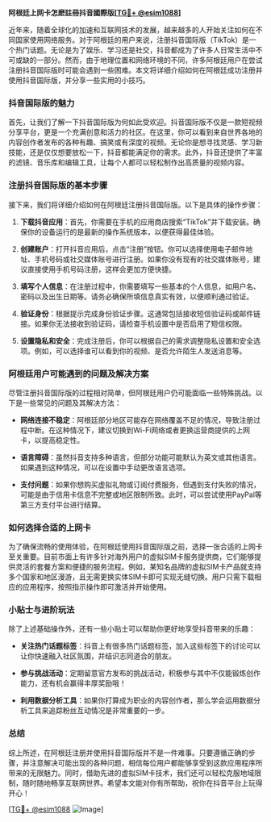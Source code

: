 **阿根廷上网卡怎麽註冊抖音國際版[[TG💪+ @esim1088](https://t.me/s/esim1088)]**

近年来，随着全球化的加速和互联网技术的发展，越来越多的人开始关注如何在不同国家使用网络服务。对于阿根廷的用户来说，注册抖音国际版（TikTok）是一个热门话题。无论是为了娱乐、学习还是社交，抖音都成为了许多人日常生活中不可或缺的一部分。然而，由于地理位置和网络环境的不同，许多阿根廷用户在尝试注册抖音国际版时可能会遇到一些困难。本文将详细介绍如何在阿根廷成功注册并使用抖音国际版，并分享一些实用的小技巧。

### 抖音国际版的魅力

首先，让我们了解一下抖音国际版为何如此受欢迎。抖音国际版不仅是一款短视频分享平台，更是一个充满创意和活力的社区。在这里，你可以看到来自世界各地的内容创作者发布的各种有趣、搞笑或有深度的视频。无论你是想寻找灵感、学习新技能，还是仅仅想要放松一下，抖音都能满足你的需求。此外，抖音还提供了丰富的滤镜、音乐库和编辑工具，让每个人都可以轻松制作出高质量的视频内容。

### 注册抖音国际版的基本步骤

接下来，我们将详细介绍如何在阿根廷注册抖音国际版。以下是具体的操作步骤：

1. **下载抖音应用**：首先，你需要在手机的应用商店搜索“TikTok”并下载安装。确保你的设备运行的是最新的操作系统版本，以便获得最佳体验。

2. **创建账户**：打开抖音应用后，点击“注册”按钮。你可以选择使用电子邮件地址、手机号码或社交媒体账号进行注册。如果你没有现有的社交媒体账号，建议直接使用手机号码注册，这样会更加方便快捷。

3. **填写个人信息**：在注册过程中，你需要填写一些基本的个人信息，如用户名、密码以及出生日期等。请务必确保所填信息真实有效，以便顺利通过验证。

4. **验证身份**：根据提示完成身份验证步骤。这通常包括接收短信验证码或邮件链接。如果你无法接收到验证码，请检查手机设置中是否启用了短信权限。

5. **设置隐私和安全**：完成注册后，你可以根据自己的需求调整隐私设置和安全选项。例如，可以选择谁可以看到你的视频、是否允许陌生人发送消息等。

### 阿根廷用户可能遇到的问题及解决方案

尽管注册抖音国际版的过程相对简单，但阿根廷用户仍可能面临一些特殊挑战。以下是一些常见的问题及其解决方法：

- **网络连接不稳定**：阿根廷部分地区可能存在网络覆盖不足的情况，导致注册过程中断。在这种情况下，建议切换到Wi-Fi网络或者更换运营商提供的上网卡，以提高稳定性。
  
- **语言障碍**：虽然抖音支持多种语言，但部分功能可能默认为英文或其他语言。如果遇到这种情况，可以在设置中手动更改语言选项。

- **支付问题**：如果你想购买虚拟礼物或订阅付费服务，但遇到支付失败的情况，可能是由于信用卡信息不完整或地区限制所致。此时，可以尝试使用PayPal等第三方支付平台进行结算。

### 如何选择合适的上网卡

为了确保流畅的使用体验，在阿根廷使用抖音国际版之前，选择一张合适的上网卡至关重要。目前市面上有许多针对海外用户的虚拟SIM卡服务提供商，它们能够提供灵活的套餐方案和便捷的服务流程。例如，某知名品牌的虚拟SIM卡产品就支持多个国家和地区漫游，且无需更换实体SIM卡即可实现无缝切换。用户只需下载相应的应用程序，按照指示操作即可激活并开始使用。

### 小贴士与进阶玩法

除了上述基础操作外，还有一些小贴士可以帮助你更好地享受抖音带来的乐趣：

- **关注热门话题标签**：抖音上有很多热门话题标签，加入这些标签下的讨论可以让你快速融入社区氛围，并结识志同道合的朋友。

- **参与挑战活动**：定期留意官方发布的挑战活动，积极参与其中不仅能锻炼创作能力，还有机会赢得丰厚奖励哦！

- **利用数据分析工具**：如果你打算成为职业的内容创作者，那么学会运用数据分析工具来追踪粉丝互动情况是非常重要的一步。

### 总结

综上所述，在阿根廷注册并使用抖音国际版并不是一件难事。只要遵循正确的步骤，并注意解决可能出现的各种问题，相信每位用户都能够享受到这款应用程序所带来的无限魅力。同时，借助先进的虚拟SIM卡技术，我们还可以轻松克服地域限制，随时随地畅享互联网世界。希望本文能对你有所帮助，祝你在抖音平台上玩得开心！

[[TG💪+ @esim1088](https://t.me/s/esim1088) ![Image](https://i.postimg.cc/4NQfJmqS/Snipaste-2025-05-13-00-14-12.png)]
